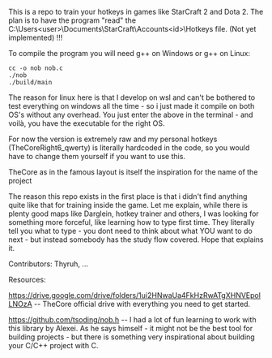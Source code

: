 This is a repo to train your hotkeys in games like StarCraft 2 and Dota 2.
The plan is to have the program "read" the C:\Users\<user>\Documents\StarCraft\Accounts\<id>\Hotkeys file.
(Not yet implemented) !!!

To compile the program you will need g++ on Windows or g++ on Linux:

```
cc -o nob nob.c
./nob
./build/main
```

The reason for linux here is that I develop on wsl and can't be bothered to test everything on windows all the time - so i just made
it compile on both OS's without any overhead. You just enter the above in the terminal - and voilà, you have the executable for 
the right OS.


For now the version is extremely raw and my personal hotkeys (TheCoreRight6_qwerty) is literally hardcoded in the code, so you
would have to change them yourself if you want to use this.

TheCore as in the famous layout is itself the inspiration for the name of the project

The reason this repo exists in the first place is that i didn't find anything quite like that for training inside the game. 
Let me explain, while there is plenty good maps like Darglein, hotkey trainer and others, I was looking for something more
forceful, like learning how to type first time. They literally tell you what to type - you dont need to think about what
YOU want to do next - but instead somebody has the study flow covered. Hope that explains it. 

Contributors:
Thyruh,
...

Resources:

https://drive.google.com/drive/folders/1ui2HNwaUa4FkHzRwATgXHNVEpolLNOzA   -- TheCore official drive with everything you need 
to get started.

https://github.com/tsoding/nob.h     -- I had a lot of fun learning to work with this library by Alexei. As he says himself -
it might not be the best tool for building projects - but there is something very inspirational about building your C/C++ project with C.

